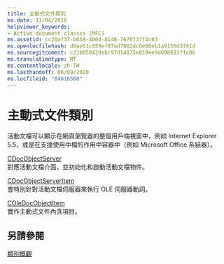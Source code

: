 ```yaml
---
title: 主動式文件類別
ms.date: 11/04/2016
helpviewer_keywords:
- Active document classes [MFC]
ms.assetid: cc20af37-b658-406d-8148-7670737f4c03
ms.openlocfilehash: d0ae51c959ef87ad7002dc6e06eb1a9156d3741d
ms.sourcegitcommit: c21b05042debc97d14875e019ee9d698691ffc0b
ms.translationtype: MT
ms.contentlocale: zh-TW
ms.lasthandoff: 06/09/2020
ms.locfileid: "84616588"
---
```

# <a name="active-document-classes"></a>主動式文件類別

活動文檔可以顯示在網頁瀏覽器的整個用戶端視窗中，例如 Internet Explorer 5.5，或是在支援使用中檔的作用中容器中（例如 Microsoft Office 系結器）。

[CDocObjectServer](reference/cdocobjectserver-class.md)<br/>
對應活動文檔介面，並初始化和啟動活動文檔物件。

[CDocObjectServerItem](reference/cdocobjectserveritem-class.md)<br/>
會特別針對活動文檔伺服器來執行 OLE 伺服器動詞。

[COleDocObjectItem](reference/coledocobjectitem-class.md)<br/>
實作主動式文件內含項目。

## <a name="see-also"></a>另請參閱

[類別概觀](class-library-overview.md)
